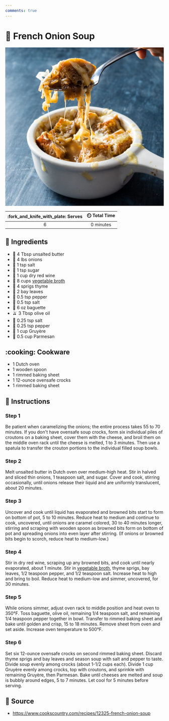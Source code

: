 ```yaml
---
comments: true
---
```

# :onion: French Onion Soup

![French Onion Soup](../assets/images/french-onion-soup.jpg)

| :fork_and_knife_with_plate: Serves | :timer_clock: Total Time |
|:----------------------------------:|:-----------------------: |
| 6 | 0 minutes |

## :salt: Ingredients

- :butter: 4 Tbsp unsalted butter
- :onion: 4 lbs onions
- :salt: 1 tsp salt
- :candy: 1 tsp sugar
- :wine_glass: 1 cup dry red wine
- :stew: 8 cups [vegetable broth][1]
- :herb: 4 sprigs thyme
- :fallen_leaf: 2 bay leaves
- :salt: 0.5 tsp pepper
- :salt: 0.5 tsp salt
- :baguette_bread: 6 oz baguette
- :olive: 3 Tbsp olive oil
- :salt: 0.25 tsp salt
- :salt: 0.25 tsp pepper
- :cheese: 1 cup Gruyère
- :cheese: 0.5 cup Parmesan

## :cooking: Cookware

- 1 Dutch oven
- 1 wooden spoon
- 1 rimmed baking sheet
- 1 12-ounce ovensafe crocks
- 1 rimmed baking sheet

## :pencil: Instructions

### Step 1

Be patient when caramelizing the onions; the entire process takes 55 to 70 minutes. If you don't have ovensafe soup
crocks, form six individual piles of croutons on a baking sheet, cover them with the cheese, and broil them on the
middle oven rack until the cheese is melted, 1 to 3 minutes. Then use a spatula to transfer the crouton portions to the
individual filled soup bowls.

### Step 2

Melt unsalted butter in Dutch oven over medium-high heat. Stir in halved and sliced thin onions, 1 teaspoon salt, and
sugar. Cover and cook, stirring occasionally, until onions release their liquid and are uniformly translucent, about 20
minutes.

### Step 3

Uncover and cook until liquid has evaporated and browned bits start to form on bottom of pot, 5 to 10 minutes. Reduce
heat to medium and continue to cook, uncovered, until onions are caramel colored, 30 to 40 minutes longer, stirring and
scraping with wooden spoon as browned bits form on bottom of pot and spreading onions into even layer after stirring.
(If onions or browned bits begin to scorch, reduce heat to medium-low.)

### Step 4

Stir in dry red wine, scraping up any browned bits, and cook until nearly evaporated, about 1 minute. Stir in
[vegetable broth][1], thyme sprigs, bay leaves, 1/2 teaspoon pepper, and 1/2 teaspoon salt. Increase heat to high and
bring to boil. Reduce heat to medium-low and simmer, uncovered, for 30 minutes.

### Step 5

While onions simmer, adjust oven rack to middle position and heat oven to 350°F. Toss baguette, olive oil, remaining
1/4 teaspoon salt, and remaining 1/4 teaspoon pepper together in bowl. Transfer to rimmed baking sheet and bake until
golden and crisp, 15 to 18 minutes. Remove sheet from oven and set aside. Increase oven temperature to 500°F.

### Step 6

Set six 12-ounce ovensafe crocks on second rimmed baking sheet. Discard thyme sprigs and bay leaves and season soup with
salt and pepper to taste. Divide soup evenly among crocks (about 1-1/2 cups each). Divide 1 cup Gruyère evenly among
crocks, top with croutons, and sprinkle with remaining Gruyère, then Parmesan. Bake until cheeses are melted and soup
is bubbly around edges, 5 to 7 minutes. Let cool for 5 minutes before serving.

## :link: Source

- <https://www.cookscountry.com/recipes/12325-french-onion-soup>

[1]: <../ingredients/vegetable-broth.md>
